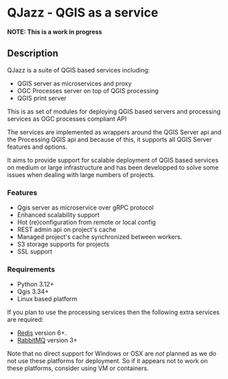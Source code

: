 
# QJazz - QGIS as a service

**NOTE: This is a work in progress**

## Description

QJazz is a suite of QGIS based services including:

* QGIS server as microservices and proxy
* OGC Processes server on top of  QGIS processing
* QGIS print server

This is as set of modules for deploying QGIS based servers and processing services
as OGC processes compliant API

The services are implemented as  wrappers around the QGIS Server api 
and the Processing QGIS  api and because of this, it supports all 
QGIS Server features and options.

It aims to provide support for scalable deployment of QGIS based services 
on medium or large infrastructure and has been developped to solve some issues
when dealing with large numbers of projects.

### Features

- Qgis server as microservice over gRPC protocol
- Enhanced scalability support
- Hot (re)configuration from remote or local config
- REST admin api on project's cache
- Managed project's cache synchronized between workers.
- S3 storage supports for projects
- SSL support

### Requirements

- Python 3.12+
- Qgis 3.34+
- Linux based platform

If you plan to use the processing services then the following extra services are
required:

- [Redis](https://redis.io/) version 6+.
- [RabbitMQ](https://www.rabbitmq.com/) version 3+


Note that no direct support for Windows or OSX are *not* planned as we do not use these platforms
for deployment. 
So if it appears not to work on these platforms, consider using VM or containers.

